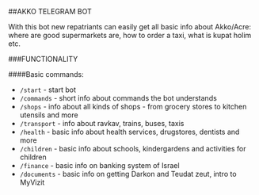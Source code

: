 ##AKKO TELEGRAM BOT

With this bot new repatriants can easily get all basic info about Akko/Acre: where  are good supermarkets are, how to order a taxi, what is kupat holim etc.

###FUNCTIONALITY

####Basic commands:

- `/start` - start bot
- `/commands` - short info about commands the bot understands
- `/shops` - info about all kinds of shops - from grocery stores to kitchen utensils and more
- `/transport` - info about ravkav, trains, buses, taxis
- `/health` - basic info about health services, drugstores, dentists and more
- `/children` - basic info about schools, kindergardens and activities for children
- `/finance` - basic info on banking system of Israel
- `/documents` - basic info on getting Darkon and Teudat zeut, intro to MyVizit 